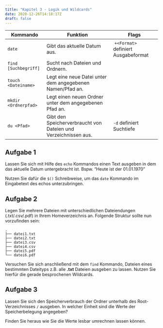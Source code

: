 ```yaml
---
title: "Kapitel 3 - Logik und Wildcards"
date: 2020-12-26T14:18:17Z
draft: false
---
```


| Kommando      | Funktion      | Flags |
| ------------- | ------------- | ----- |
| `date` | Gibt das aktuelle Datum aus. | `+<Format>` definiert Ausgabeformat |
| `find [Suchbegriff]` | Sucht nach Dateien und Ordnern. | |
| `touch <Dateiname>` | Legt eine neue Datei unter dem angegebenen Namen/Pfad an. | |
| `mkdir <Ordnerpfad>` | Legt einen neuen Ordner unter dem angegebenen Pfad an. | |
| `du <Pfad>` | Gibt den Speicherverbraucht von Dateien und Verzeichnissen aus. | `-d` definiert Suchtiefe |

## Aufgabe 1
Lassen Sie sich mit Hilfe des `echo` Kommandos einen Text ausgeben in dem das aktuelle Datum untergebracht ist. Bspw. “Heute ist der 01.01.1970”

Nutzen Sie dafür die `$()` Schreibweise, um das `date` Kommando im Eingabetext des echos unterzubringen.

## Aufgabe 2
Legen Sie mehrere Dateien mit unterschiedlichen Dateiendungen (.txt/.csv/.pdf) in Ihrem Homeverzeichnis an. Folgende Struktur sollte nun vorzufinden sein:

```
.
├── datei1.txt
├── datei2.txt
├── datei3.csv
├── datei4.csv
├── datei5.pdf
└── datei6.pdf
```

Versuchen Sie sich anschließend mit dem `find` Kommando, Dateien eines bestimmten Dateityps z.B. alle **.txt** Dateien ausgeben zu lassen. Nutzen Sie hierfür die gerade besprochenen Wildcards.

## Aufgabe 3
Lassen Sie sich den Speicherverbrauch der Ordner unterhalb des Root-Verzeichnisses `/` ausgeben. In welcher Einheit sind die Werte der Speicherbelegung angegeben? 

Finden Sie heraus wie Sie die Werte lesbar umrechnen lassen können.